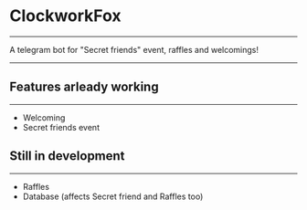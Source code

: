 # ClockworkFox
-----

A telegram bot for "Secret friends" event, raffles and welcomings!

-----

## Features arleady working
-----

- Welcoming
- Secret friends event

## Still in development
-----

- Raffles
- Database (affects Secret friend and Raffles too)
